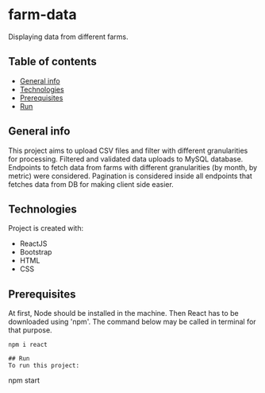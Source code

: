 # farm-data
Displaying data from different farms.

## Table of contents
* [General info](#general-info)
* [Technologies](#technologies)
* [Prerequisites](#prerequisites)
* [Run](#run)

## General info
This project aims to upload CSV files and filter with different granularities for processing. Filtered and validated data uploads to MySQL database.
Endpoints to fetch data from farms with different granularities (by month, by metric) were considered. Pagination is considered inside all endpoints that fetches data from DB for making client side easier. 
	
## Technologies
Project is created with:
* ReactJS
* Bootstrap
* HTML
* CSS

## Prerequisites
At first, Node should be installed in the machine. Then React has to be downloaded using 'npm'. The command below may be called in terminal for that purpose. 
```
npm i react

## Run
To run this project:
```
npm start

